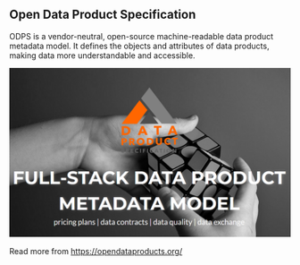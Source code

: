 ## Open Data Product Specification

ODPS is a vendor-neutral, open-source machine-readable data product metadata model. It defines the objects and attributes of data products, making data more understandable and accessible.


![Open Data Product Specification](https://raw.githubusercontent.com/Open-Data-Product-Initiative/.github/main/profile/odps-github.png)

Read more from https://opendataproducts.org/
